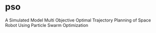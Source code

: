 # pso
A Simulated Model Multi Objective Optimal Trajectory Planning of Space Robot Using Particle Swarm Optimization
